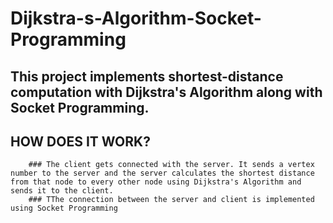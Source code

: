# Dijkstra-s-Algorithm-Socket-Programming

## This project implements shortest-distance computation with Dijkstra's Algorithm along with Socket Programming.

## HOW DOES IT WORK?
        ### The client gets connected with the server. It sends a vertex number to the server and the server calculates the shortest distance from that node to every other node using Dijkstra's Algorithm and sends it to the client. 
        ### TThe connection between the server and client is implemented using Socket Programming
    
